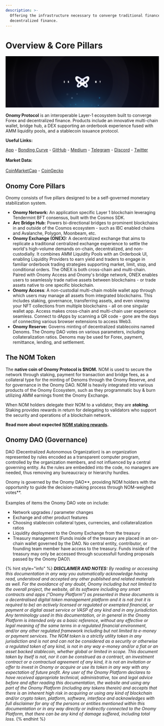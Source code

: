 ```yaml
---
description: >-
  Offering the infrastructure necessary to converge traditional finance with
  decentralized finance.
---
```


# Overview & Core Pillars

![](<.gitbook/assets/black header.png>)

**Onomy Protocol** is an interoperable Layer-1 ecosystem built to converge Forex and decentralized finance. Products include an innovative multi-chain wallet, bridge hub, a DEX supporting an orderbook experience fused with AMM liquidity pools, and a stablecoin issuance protocol.

**Useful Links:**

[App](https://app.onomy.io) - [Bonding Curve](https://bco.onomy.io) - [GitHub](https://github.com/onomyprotocol/) - [Medium](https://medium.com/onomy-protocol) - [Telegram](http://t.me/onomyprotocol) - [Discord](https://discord.gg/onomy) - [Twitter](https://twitter.com/OnomyProtocol)\
\
**Market Data:** \
\
[CoinMarketCap](https://coinmarketcap.com/currencies/onomy-protocol/) - [CoinGecko](https://www.coingecko.com/en/coins/onomy-protocol)

## Onomy Core Pillars

Onomy consists of five pillars designed to be a self-governed monetary stabilization system.

* **Onomy Network:** An application specific Layer 1 blockchain leveraging Tendermint BFT consensus, built with the Cosmos SDK.
* **Arc Bridge Hub:** Powers bi-directional bridges to prominent blockchains in and outside of the Cosmos ecosystem - such as IBC enabled chains and Avalanche, Polygon, Moonbeam, etc.
* **Onomy Exchange (ONEX):** A decentralized exchange that aims to replicate a traditional centralized exchange experience to settle the world's high-volume demands on-chain, decentralized, and non-custodially. It combines AMM Liquidity Pools with an Orderbook UI, enabling Liquidity Providers to earn yield and traders to engage in familiar orderbook trading strategies supporting market, limit, stop, and conditional orders. The ONEX is both cross-chain and multi-chain. Paired with Onomy Access and Onomy's bridge network, ONEX enables users to seamlessly trade native assets between blockchains - or trade assets native to one specific blockchain.
* **Onomy Access**: A non-custodial multi-chain mobile wallet app through which users may manage all assets from integrated blockchains. This includes staking, governance, transferring assets, and even viewing your NFT collections from multiple blockchains - all on one singular wallet app. Access makes cross-chain and multi-chain user experience seamless. Connect to dApps by scanning a QR code - gone are the days of connecting various browser extensions to access Web3.
* **Onomy Reserve:** Governs minting of decentralized stablecoins named Denoms. The Onomy DAO votes on various parameters, including collateralization ratios. Denoms may be used for Forex, payment, remittance, lending, and settlement.

## The NOM Token

The **native coin of Onomy Protocol is $NOM.** NOM is used to secure the network through staking, payment for transaction and bridge fees, as a collateral type for the minting of Denoms through the Onomy Reserve, and for governance in the Onomy DAO. NOM is heavily integrated into various products of the Onomy Ecosystem, such as they programmatic buy & burn utilizing AMM earnings fromt the Onomy Exchange.

When NOM holders delegate their NOM to a validator, they are _**staking.**_ Staking provides rewards in return for delegating to validators who support the security and operations of a blockchain network.

**Read more about expected** [**NOM staking rewards**](validators-staking/incentives-and-staking-rewards.md)**.**

## Onomy DAO (Governance)

DAO (Decentralized Autonomous Organization) is an organization represented by rules encoded as a transparent computer program, controlled by the organization members, and not influenced by a central governing entity. As the rules are embedded into the code, no managers are needed, thus removing any bureaucracy or hierarchy hurdles.

Onomy is governed by the Onomy DAO**, providing NOM holders with the opportunity to guide the decision-making process through NOM-weighed votes**. \
\
Examples of items the Onomy DAO vote on include:

* Network upgrades / parameter changes
* Exchange and other product features
* Choosing stablecoin collateral types, currencies, and collateralization ratios
* Liquidity deployment to the Onomy Exchange from the treasury
* Treasury management (Funds inside of the treasury are placed in an on-chain wallet governed by the DAO. No central entity, contributor, or founding team member have access to the treasury. Funds inside of the treasury may only be accessed through scucessfull funding proposals passed by the Onomy DAO)\


{% hint style="info" %}
_**DISCLAIMER AND NOTES:** By reading or accessing this documentation in any way you automatically acknowledge having read, understood and accepted any other published and related materials as well. For the avoidance of any doubt, Onomy including but not limited to the overall project, the website, all its software including any smart contracts and apps (“Onomy Platform”) as presented in these documents is a decentralised digital token management platform and it is not (not it is required to be) an actively licensed or regulated or exempted financial, or payment or digital asset service or VASP of any kind and in any jurisdiction. Any terminology used in this documentation, or in general in the Onomy Platform is intended only as a basic reference, without any effective or legal meaning of the same terms in a regulated financial environment, and/or any other regulated framework including but not limited to e-money or payment services. The NOM token is a strictly utility token in any jurisdiction and is not and can not be considered as a security or otherwise a regulated token of any kind, is not in any way e-money and/or a fiat or an asset backed stablecoin, whether global or limited in scope. This document taken by itself is not, nor it can be construed as a contract, an investment contract or a contractual agreement of any kind, it is not an invitation or offer to invest in Onomy or acquire or use its token in any way with any expectation of future profit. Any user of the Onomy Platform declares to have received appropriate technical, administrative, tax and legal advice before and after reading this documentation, the website and using any part of the Onomy Platform (including any tokens therein) and accepts that there is an inherent high risk in acquiring or using any kind of blockchain and/or crypto token, platform, software, interface and acknowledges with full disclaimer for any of the persons or entities mentioned within this documentation or in any way directly or indirectly connected to the Onomy Platform, that there can be any kind of damage suffered, including total loss._
{% endhint %}

##
